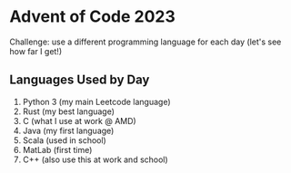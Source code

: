 # Advent of Code 2023
Challenge: use a different programming language for each day (let's see how far I get!)

## Languages Used by Day
1. Python 3 (my main Leetcode language)
2. Rust (my best language)
3. C (what I use at work @ AMD)
4. Java (my first language)
5. Scala (used in school)
6. MatLab (first time)
7. C++ (also use this at work and school)
